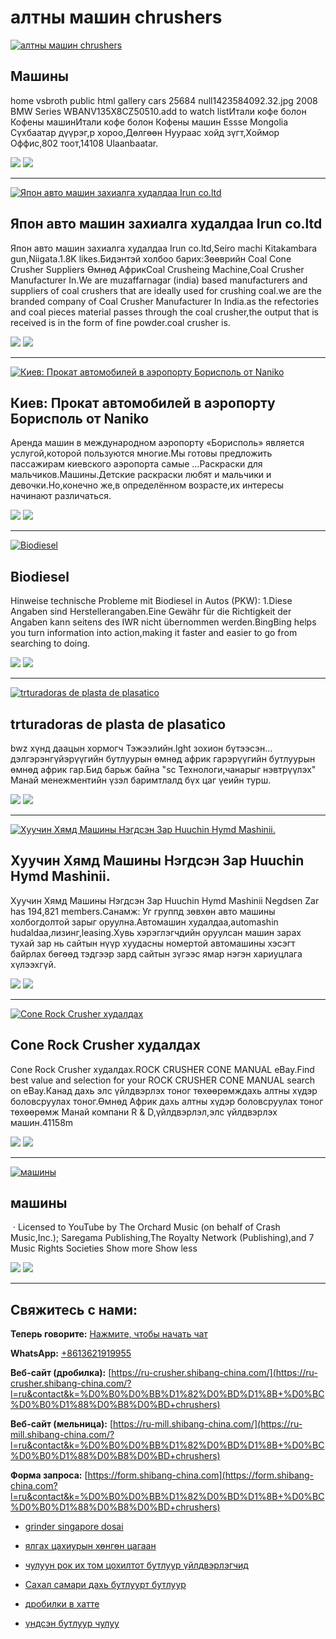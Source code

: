 # алтны машин chrushers

<a href="https://swt.shibang-china.com/?l=ru&img&k=%D0%B0%D0%BB%D1%82%D0%BD%D1%8B+%D0%BC%D0%B0%D1%88%D0%B8%D0%BD+chrushers" target="_blank">![алтны машин chrushers](http://static.shibang-china.com/all-800x300/523.jpg)</a>

## Машины
home vsbroth public html gallery cars 25684 null1423584092.32.jpg 2008 BMW Series WBANV135X8CZ50510.add to watch listИтали кофе болон Кофены машинИтали кофе болон Кофены машин Essse Mongolia Сүхбаатар дүүрэг,р хороо,Дөлгөөн Нуураас хойд зүгт,Хоймор Оффис,802 тоот,14108 Ulaanbaatar.


<a href="https://whatsapp.shibangsoft.com/WhatsApp.php" target="_blank" title="WhatsApp">![](http://static.shibang-china.com/icon/whatsapp.png)</a> <a href="https://swt.shibang-china.com/?l=ru&icon&k=%D0%B0%D0%BB%D1%82%D0%BD%D1%8B+%D0%BC%D0%B0%D1%88%D0%B8%D0%BD+chrushers" target="_blank">![](http://static.shibang-china.com/icon/chat-ru.png)</a>

---

<a href="https://swt.shibang-china.com/?l=ru&img&k=%D0%B0%D0%BB%D1%82%D0%BD%D1%8B+%D0%BC%D0%B0%D1%88%D0%B8%D0%BD+chrushers" target="_blank">![Япон авто машин захиалга худалдаа Irun co.ltd](http://static.shibang-china.com/all-800x300/549.jpg)</a>

## Япон авто машин захиалга худалдаа Irun co.ltd
Япон авто машин захиалга худалдаа Irun co.ltd,Seiro machi Kitakambara gun,Niigata.1.8K likes.Бидэнтэй холбоо барих:Зөөврийн Coal Cone Crusher Suppliers Өмнөд АфрикCoal Crusheing Machine,Coal Crusher Manufacturer In.We are muzaffarnagar (india) based manufacturers and suppliers of coal crushers that are ideally used for crushing coal.we are the branded company of Coal Crusher Manufacturer In India.as the refectories and coal pieces material passes through the coal crusher,the output that is received is in the form of fine powder.coal crusher is.


<a href="https://whatsapp.shibangsoft.com/WhatsApp.php" target="_blank" title="WhatsApp">![](http://static.shibang-china.com/icon/whatsapp.png)</a> <a href="https://swt.shibang-china.com/?l=ru&icon&k=%D0%B0%D0%BB%D1%82%D0%BD%D1%8B+%D0%BC%D0%B0%D1%88%D0%B8%D0%BD+chrushers" target="_blank">![](http://static.shibang-china.com/icon/chat-ru.png)</a>

---

<a href="https://swt.shibang-china.com/?l=ru&img&k=%D0%B0%D0%BB%D1%82%D0%BD%D1%8B+%D0%BC%D0%B0%D1%88%D0%B8%D0%BD+chrushers" target="_blank">![Киев: Прокат автомобилей в аэропорту Борисполь от Naniko](http://static.shibang-china.com/all-800x300/344.jpg)</a>

## Киев: Прокат автомобилей в аэропорту Борисполь от Naniko
Аренда машин в международном аэропорту &#171;Борисполь&#187; является услугой,которой пользуются многие.Мы готовы предложить пассажирам киевского аэропорта самые …Раскраски для мальчиков.Машины.Детские раскраски любят и мальчики и девочки.Но,конечно же,в определённом возрасте,их интересы начинают различаться.


<a href="https://whatsapp.shibangsoft.com/WhatsApp.php" target="_blank" title="WhatsApp">![](http://static.shibang-china.com/icon/whatsapp.png)</a> <a href="https://swt.shibang-china.com/?l=ru&icon&k=%D0%B0%D0%BB%D1%82%D0%BD%D1%8B+%D0%BC%D0%B0%D1%88%D0%B8%D0%BD+chrushers" target="_blank">![](http://static.shibang-china.com/icon/chat-ru.png)</a>

---

<a href="https://swt.shibang-china.com/?l=ru&img&k=%D0%B0%D0%BB%D1%82%D0%BD%D1%8B+%D0%BC%D0%B0%D1%88%D0%B8%D0%BD+chrushers" target="_blank">![Biodiesel](http://static.shibang-china.com/all-800x300/843.jpg)</a>

## Biodiesel
Hinweise technische Probleme mit Biodiesel in Autos (PKW): 1.Diese Angaben sind Herstellerangaben.Eine Gew&#228;hr f&#252;r die Richtigkeit der Angaben kann seitens des IWR nicht &#252;bernommen werden.BingBing helps you turn information into action,making it faster and easier to go from searching to doing.


<a href="https://whatsapp.shibangsoft.com/WhatsApp.php" target="_blank" title="WhatsApp">![](http://static.shibang-china.com/icon/whatsapp.png)</a> <a href="https://swt.shibang-china.com/?l=ru&icon&k=%D0%B0%D0%BB%D1%82%D0%BD%D1%8B+%D0%BC%D0%B0%D1%88%D0%B8%D0%BD+chrushers" target="_blank">![](http://static.shibang-china.com/icon/chat-ru.png)</a>

---

<a href="https://swt.shibang-china.com/?l=ru&img&k=%D0%B0%D0%BB%D1%82%D0%BD%D1%8B+%D0%BC%D0%B0%D1%88%D0%B8%D0%BD+chrushers" target="_blank">![trturadoras de plasta de plasatico](http://static.shibang-china.com/all-800x300/1460.jpg)</a>

## trturadoras de plasta de plasatico
bwz хүнд даацын хормогч Тэжээлийн.lght зохион бүтээсэн… дэлгэрэнгүйэрүүгийн бутлуурын өмнөд африк гарэрүүгийн бутлуурын өмнөд африк гар.Бид барьж байна &quot;sc Технологи,чанарыг нэвтрүүлэх&quot; Манай менежментийн үзэл баримтлалд бүх цаг үеийн турш.


<a href="https://whatsapp.shibangsoft.com/WhatsApp.php" target="_blank" title="WhatsApp">![](http://static.shibang-china.com/icon/whatsapp.png)</a> <a href="https://swt.shibang-china.com/?l=ru&icon&k=%D0%B0%D0%BB%D1%82%D0%BD%D1%8B+%D0%BC%D0%B0%D1%88%D0%B8%D0%BD+chrushers" target="_blank">![](http://static.shibang-china.com/icon/chat-ru.png)</a>

---

<a href="https://swt.shibang-china.com/?l=ru&img&k=%D0%B0%D0%BB%D1%82%D0%BD%D1%8B+%D0%BC%D0%B0%D1%88%D0%B8%D0%BD+chrushers" target="_blank">![Хуучин Хямд Машины Нэгдсэн Зар Huuchin Hymd Mashinii.](http://static.shibang-china.com/all-800x300/549.jpg)</a>

## Хуучин Хямд Машины Нэгдсэн Зар Huuchin Hymd Mashinii.
Хуучин Хямд Машины Нэгдсэн Зар Huuchin Hymd Mashinii Negdsen Zar has 194,821 members.Санамж: Уг группд зөвхөн авто машины холбогдолтой зарыг оруулна.Автомашин худалдаа,automashin hudaldaa,лизинг,leasing.Хувь хэрэглэгчдийн оруулсан машин зарах тухай зар нь сайтын нүүр хуудасны номертой автомашины хэсэгт байрлах бөгөөд тэдгээр зард сайтын зүгээс ямар нэгэн хариуцлага хүлээхгүй.


<a href="https://whatsapp.shibangsoft.com/WhatsApp.php" target="_blank" title="WhatsApp">![](http://static.shibang-china.com/icon/whatsapp.png)</a> <a href="https://swt.shibang-china.com/?l=ru&icon&k=%D0%B0%D0%BB%D1%82%D0%BD%D1%8B+%D0%BC%D0%B0%D1%88%D0%B8%D0%BD+chrushers" target="_blank">![](http://static.shibang-china.com/icon/chat-ru.png)</a>

---

<a href="https://swt.shibang-china.com/?l=ru&img&k=%D0%B0%D0%BB%D1%82%D0%BD%D1%8B+%D0%BC%D0%B0%D1%88%D0%B8%D0%BD+chrushers" target="_blank">![Cone Rock Crusher худалдах](http://static.shibang-china.com/all-800x300/1103.jpg)</a>

## Cone Rock Crusher худалдах
Cone Rock Crusher худалдах.ROCK CRUSHER CONE MANUAL eBay.Find best value and selection for your ROCK CRUSHER CONE MANUAL search on eBay.Канад дахь элс үйлдвэрлэх тоног төхөөрөмждахь алтны хүдэр боловсруулах тоног.Өмнөд Африк дахь алтны хүдэр боловсруулах тоног төхөөрөмж Манай компани R &amp; D,үйлдвэрлэл,элс үйлдвэрлэх машин.41158m


<a href="https://whatsapp.shibangsoft.com/WhatsApp.php" target="_blank" title="WhatsApp">![](http://static.shibang-china.com/icon/whatsapp.png)</a> <a href="https://swt.shibang-china.com/?l=ru&icon&k=%D0%B0%D0%BB%D1%82%D0%BD%D1%8B+%D0%BC%D0%B0%D1%88%D0%B8%D0%BD+chrushers" target="_blank">![](http://static.shibang-china.com/icon/chat-ru.png)</a>

---

<a href="https://swt.shibang-china.com/?l=ru&img&k=%D0%B0%D0%BB%D1%82%D0%BD%D1%8B+%D0%BC%D0%B0%D1%88%D0%B8%D0%BD+chrushers" target="_blank">![машины](http://static.shibang-china.com/all-800x300/296.jpg)</a>

## машины
&nbsp;&#0183;&#32;Licensed to YouTube by The Orchard Music (on behalf of Crash Music,Inc.); Saregama Publishing,The Royalty Network (Publishing),and 7 Music Rights Societies Show more Show less

<a href="https://whatsapp.shibangsoft.com/WhatsApp.php" target="_blank" title="WhatsApp">![](http://static.shibang-china.com/icon/whatsapp.png)</a> <a href="https://swt.shibang-china.com/?l=ru&icon&k=%D0%B0%D0%BB%D1%82%D0%BD%D1%8B+%D0%BC%D0%B0%D1%88%D0%B8%D0%BD+chrushers" target="_blank">![](http://static.shibang-china.com/icon/chat-ru.png)</a>

---
## Свяжитесь с нами:

**Теперь говорите:** [Нажмите, чтобы начать чат](https://swt.shibang-china.com?l=ru&contact&k=%D0%B0%D0%BB%D1%82%D0%BD%D1%8B+%D0%BC%D0%B0%D1%88%D0%B8%D0%BD+chrushers)

**WhatsApp:**  [+8613621919955](https://whatsapp.shibangsoft.com/WhatsApp.php)

**Веб-сайт (дробилка):** [https://ru-crusher.shibang-china.com/](https://ru-crusher.shibang-china.com/?l=ru&contact&k=%D0%B0%D0%BB%D1%82%D0%BD%D1%8B+%D0%BC%D0%B0%D1%88%D0%B8%D0%BD+chrushers)

**Веб-сайт (мельница):** [https://ru-mill.shibang-china.com/](https://ru-mill.shibang-china.com/?l=ru&contact&k=%D0%B0%D0%BB%D1%82%D0%BD%D1%8B+%D0%BC%D0%B0%D1%88%D0%B8%D0%BD+chrushers)

**Форма запроса:** [https://form.shibang-china.com](https://form.shibang-china.com?l=ru&contact&k=%D0%B0%D0%BB%D1%82%D0%BD%D1%8B+%D0%BC%D0%B0%D1%88%D0%B8%D0%BD+chrushers)

* [grinder singapore dosai](../129/grinder%20singapore%20dosai.md)

* [ялгах цахиурын хөнгөн цагаан](../130/%D1%8F%D0%BB%D0%B3%D0%B0%D1%85%20%D1%86%D0%B0%D1%85%D0%B8%D1%83%D1%80%D1%8B%D0%BD%20%D1%85%D3%A9%D0%BD%D0%B3%D3%A9%D0%BD%20%D1%86%D0%B0%D0%B3%D0%B0%D0%B0%D0%BD.md)

* [чулуун рок их том цохилтот бутлуур үйлдвэрлэгчид](../128/%D1%87%D1%83%D0%BB%D1%83%D1%83%D0%BD%20%D1%80%D0%BE%D0%BA%20%D0%B8%D1%85%20%D1%82%D0%BE%D0%BC%20%D1%86%D0%BE%D1%85%D0%B8%D0%BB%D1%82%D0%BE%D1%82%20%D0%B1%D1%83%D1%82%D0%BB%D1%83%D1%83%D1%80%20%D2%AF%D0%B9%D0%BB%D0%B4%D0%B2%D1%8D%D1%80%D0%BB%D1%8D%D0%B3%D1%87%D0%B8%D0%B4.md)

* [Сахал самари дахь бутлуурт бутлуур](../128/%D0%A1%D0%B0%D1%85%D0%B0%D0%BB%20%D1%81%D0%B0%D0%BC%D0%B0%D1%80%D0%B8%20%D0%B4%D0%B0%D1%85%D1%8C%20%D0%B1%D1%83%D1%82%D0%BB%D1%83%D1%83%D1%80%D1%82%20%D0%B1%D1%83%D1%82%D0%BB%D1%83%D1%83%D1%80.md)

* [дробилки в хатте](../126/%D0%B4%D1%80%D0%BE%D0%B1%D0%B8%D0%BB%D0%BA%D0%B8%20%D0%B2%20%D1%85%D0%B0%D1%82%D1%82%D0%B5.md)

* [үндсэн бутлуур чулуу](../129/%D2%AF%D0%BD%D0%B4%D1%81%D1%8D%D0%BD%20%D0%B1%D1%83%D1%82%D0%BB%D1%83%D1%83%D1%80%20%D1%87%D1%83%D0%BB%D1%83%D1%83.md)